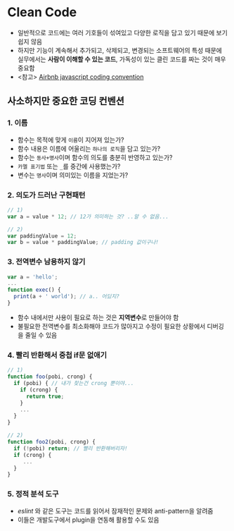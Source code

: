# Clean Code

- 일반적으로 코드에는 여러 기호들이 섞여있고 다양한 로직을 담고 있기 때문에 보기 쉽지 않음
- 하지만 기능이 계속해서 추가되고, 삭제되고, 변경되는 소프트웨어의 특성 때문에\
실무에서는 **사람이 이해할 수 있는 코드**, 가독성이 있는 클린 코드를 짜는 것이 매우 중요함
- <참고> [Airbnb javascript coding convention](https://github.com/airbnb/javascript)

## 사소하지만 중요한 코딩 컨벤션

### 1. 이름
- 함수는 목적에 맞게 `이름`이 지어져 있는가?
- 함수 내용은 이름에 어울리는 `하나의 로직`을 담고 있는가?
- 함수는 `동사+명사`이며 함수의 의도를 충분히 반영하고 있는가?
- `카멜 표기법` 또는 `_`를 중간에 사용했는가?
- 변수는 `명사`이며 의미있는 이름을 지었는가?

### 2. 의도가 드러난 구현패턴

```javascript
// 1)
var a = value * 12; // 12가 의미하는 것? ..알 수 없음...

// 2)
var paddingValue = 12;   
var b = value * paddingValue; // padding 값이구나!
```

### 3. 전역변수 남용하지 않기

```javascript
var a = 'hello';
...
function exec() {
  print(a + ' world'); // a.. 어딨지?
}
```

- 함수 내에서만 사용이 필요로 하는 것은 **지역변수**로 만들어야 함
- 불필요한 전역변수를 최소화해야 코드가 많아지고 수정이 필요한 상황에서 디버깅을 줄일 수 있음

### 4. 빨리 반환해서 중첩 if문 없애기

```javascript
// 1)
function foo(pobi, crong) {
  if (pobi) { // 내가 찾는건 crong 뿐이야...
    if (crong) {
      return true;
    }
    ...
  }
}

// 2)
function foo2(pobi, crong) {
  if (!pobi) return; // 빨리 반환해버리자!
  if (crong) {
     ...
  }
}
```

### 5. 정적 분석 도구
- _eslint_ 와 같은 도구는 코드를 읽어서 잠재적인 문제와 anti-pattern을 알려줌
- 이들은 개발도구에서 plugin을 연동해 활용할 수도 있음
